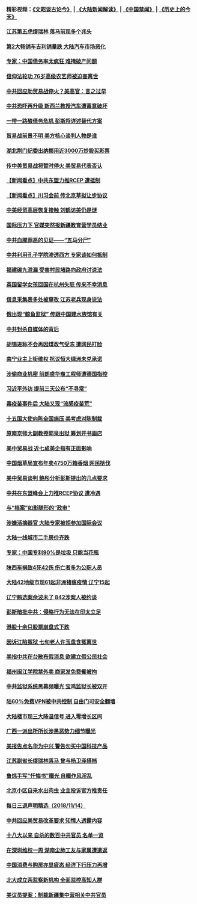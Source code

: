 #### 精彩视频：[《文昭谈古论今》](https://github.com/gfw-breaker/wenzhao/blob/master/README.md?t=11160031) | [《大陆新闻解读》](https://github.com/gfw-breaker/ntdtv-comedy/blob/master/README.md?t=11160031) | [《中国禁闻》](https://github.com/gfw-breaker/ntdtv-news/blob/master/README.md?t=11160031) | [《历史上的今天》](https://github.com/gfw-breaker/today-in-history/blob/master/README.md?t=11160031) 

#### [江苏第五虎缪瑞林 落马前现多个兆头](../pages/nsc413/n10854781.md?t=11160031) 

#### [第2大畅销车吉利销量跌 大陆汽车市场恶化](../pages/nsc413/n10849301.md?t=11160031) 

#### [专家：中国债务率太疯狂 难掩破产问题](../pages/nsc413/n10854958.md?t=11160031) 

#### [信仰法轮功 76岁高级农艺师被迫害离世](../pages/nsc413/n10854390.md?t=11160031) 

#### [中共回应助贸易战停火？美高官：言之过早](../pages/nsc413/n10854923.md?t=11160031) 

#### [中共恐吓再升级 新西兰教授汽车遭蓄意破坏](../pages/nsc413/n10854861.md?t=11160031) 

#### [一带一路酿债务危机 彭斯将详述替代方案](../pages/nsc413/n10854827.md?t=11160031) 

#### [贸易战前景不明 美方核心谈判人物是谁](../pages/nsc413/n10854405.md?t=11160031) 

#### [湖北荆门纪委出纳挪用近3000万炒股买彩票](../pages/nsc413/n10854828.md?t=11160031) 

#### [传中美贸易战将暂时停火 美贸易代表否认](../pages/nsc413/n10854807.md?t=11160031) 

#### [【新闻看点】中共东盟力推RCEP 遭抵制](../pages/nsc413/n10854549.md?t=11160031) 

#### [【新闻看点】川习会前 传北京草拟让步协议](../pages/nsc413/n10854649.md?t=11160031) 

#### [中美经贸高层恢复接触 刘鹤访美仍是谜](../pages/nsc413/n10854599.md?t=11160031) 

#### [国际压力下 官媒突然报新疆教育营学员结业](../pages/nsc413/n10854369.md?t=11160031) 

#### [中共血腥罪恶的见证——“五马分尸”](../pages/nsc413/n10849247.md?t=11160031) 

#### [中共利用孔子学院渗透西方 专家谈如何抵制](../pages/nsc413/n10852873.md?t=11160031) 

#### [福建碳九泄漏 受害村民堵路向政府讨说法](../pages/nsc413/n10854558.md?t=11160031) 

#### [英国留学女孩回国在杭州失联 传来不幸消息](../pages/nsc413/n10854626.md?t=11160031) 

#### [信息采集表多处被窜改 江苏老兵现身说法](../pages/nsc413/n10854495.md?t=11160031) 

#### [俄出现“鲸鱼监狱” 传跟中国建水族馆有关](../pages/nsc413/n10854547.md?t=11160031) 

#### [中共封杀自媒体的背后](../pages/nsc413/n10854410.md?t=11160031) 

#### [胡锡进称不会再因煤改气受冻 遭网民打脸](../pages/nsc413/n10854475.md?t=11160031) 

#### [南宁业主上街维权 抗议恒大绿洲未兑承诺](../pages/nsc413/n10853389.md?t=11160031) 

#### [涉偷商业机密 前朗盛华裔工程师遭德国指控](../pages/nsc413/n10854279.md?t=11160031) 

#### [习近平外访 提前三天公布“不寻常”](../pages/nsc413/n10854414.md?t=11160031) 

#### [毒疫苗事件后 大陆又现“流感疫苗荒”](../pages/nsc413/n10854276.md?t=11160031) 

#### [十五国大使向陈全国施压 美考虑对陈制裁](../pages/nsc413/n10854359.md?t=11160031) 

#### [原南京师大副教授郭泉出狱 筹划开书画店](../pages/nsc413/n10853807.md?t=11160031) 

#### [美中贸易战 近七成美企指有正面影响](../pages/nsc413/n10852632.md?t=11160031) 

#### [中国烟草局宣布年卖4750万箱香烟 网民挞伐](../pages/nsc413/n10853962.md?t=11160031) 

#### [美中贸易谈判 鲍彤分析彭斯提出的几点要求](../pages/nsc413/n10853914.md?t=11160031) 

#### [中共在东盟峰会上力推RCEP协议 遭冷遇](../pages/nsc413/n10853861.md?t=11160031) 

#### [与“档案”如影随形的“政审”](../pages/nsc413/n10853175.md?t=11160031) 

#### [涉嫌活摘器官 大陆专家被拒参加国际会议](../pages/nsc413/n10853700.md?t=11160031) 


#### [大陆一线城市二手房价齐跌](../pages/nsc413/n10853372.md?t=11160031) 

#### [专家：中国专利90%是垃圾 只能当花瓶](../pages/nsc413/n10853775.md?t=11160031) 

#### [陕西车祸致4死42伤 伤亡者多为公职人员](../pages/nsc413/n10853638.md?t=11160031) 

#### [大陆42地级市现61起非洲猪瘟疫情 辽宁15起](../pages/nsc413/n10853382.md?t=11160031) 

#### [辽宁贿选案余波未了 842涉案人被约谈](../pages/nsc413/n10852181.md?t=11160031) 

#### [彭斯暗批中共：侵略行为无法在印太立足](../pages/nsc413/n10853726.md?t=11160031) 

#### [港股十余只股票崩盘式下跌](../pages/nsc413/n10853589.md?t=11160031) 

#### [因诉江陷冤狱 七旬老人许玉盘含冤离世](../pages/nsc413/n10851864.md?t=11160031) 

#### [美指中共在台散布假消息 欲建立假公民社会](../pages/nsc413/n10853568.md?t=11160031) 

#### [福州闽江学院禁外卖 商家发免费餐被拘](../pages/nsc413/n10853598.md?t=11160031) 

#### [中共监狱系统黑幕频曝光 宝鸡监狱长被双开](../pages/nsc413/n10853248.md?t=11160031) 

#### [陆60%免费VPN被中共控制 自由门可安全翻墙](../pages/nsc413/n10852803.md?t=11160031) 

#### [大陆楼市现三大降温信号 进入零增长区间](../pages/nsc413/n10853338.md?t=11160031) 

#### [广西一派出所所长涉黑恶势力细节曝光](../pages/nsc413/n10853239.md?t=11160031) 

#### [美报告点名华为中兴 警告勿买中国科技产品](../pages/nsc413/n10852143.md?t=11160031) 

#### [江苏副省长缪瑞林落马 曾与杨卫泽搭档](../pages/nsc413/n10852700.md?t=11160031) 

#### [鲁炜手写“忏悔书”曝光 自曝作风淫乱](../pages/nsc413/n10852928.md?t=11160031) 

#### [北京小区自来水出肉虫 业主投诉官方推责任](../pages/nsc413/n10852080.md?t=11160031) 

#### [每日三退声明精选（2018/11/14）](../pages/nsc413/n10852917.md?t=11160031) 

#### [中共回应美贸易改革要求 知情人透露内容](../pages/nsc413/n10852470.md?t=11160031) 

#### [十八大以来 自杀的数百中共官员 名单一览](../pages/nsc413/n10851600.md?t=11160031) 

#### [在深圳维权一周 湖南尘肺工友与家属遭遣返](../pages/nsc413/n10851900.md?t=11160031) 

#### [中国消费与购房亦显疲态 经济下行压力再增](../pages/nsc413/n10852328.md?t=11160031) 

#### [北大成立两监察新机构 全面监控高知人群](../pages/nsc413/n10852359.md?t=11160031) 

#### [美议员提案：制裁新疆集中营相关中共官员](../pages/nsc413/n10852429.md?t=11160031) 

